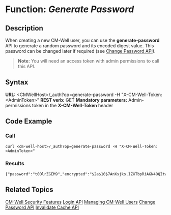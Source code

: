 # Function: *Generate Password* #

## Description ##

When creating a new CM-Well user, you can use the **generate-password** API to generate a random password and its encoded digest value. This password can be changed later if required (see [Change Password API](API.Auth.ChangePassword.md)).

>**Note:** You will need an access token with admin permissions to call this API.

## Syntax ##

**URL:** \<CMWellHost\>/_auth?op=generate-password -H "X-CM-Well-Token:\<AdminToken\>"
**REST verb:** GET
**Mandatory parameters:** Admin-permissions token in the **X-CM-Well-Token** header

## Code Example ##

### Call ###

    curl <cm-well-host>/_auth?op=generate-password -H "X-CM-Well-Token:<AdminToken>"

### Results ###

    {"password":"t0OlrZGEM9","encrypted":"$2a$10$7AnXsjks.IZXTbpRiAGN4OQItwiz4sgxM49lvTiCjWgOhbbOQkg2m"}

## Related Topics ##
[CM-Well Security Features](DevGuide.CM-WellSecurityFeatures.md)
[Login API](API.Login.Login.md)
[Managing CM-Well Users](DevGuide.ManagingUsers.md)
[Change Password API](API.Auth.ChangePassword.md)
[Invalidate Cache API](API.Auth.InvalidateCache.md)